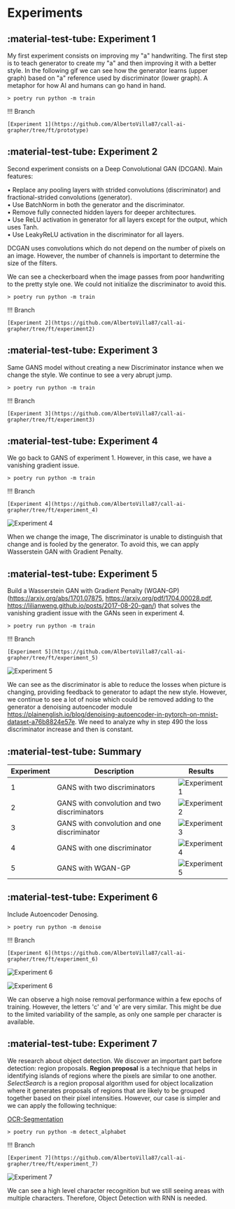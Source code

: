 # Experiments

## :material-test-tube: **Experiment 1**

My first experiment consists on improving my "a" handwriting. The first
step is to teach generator to create my "a" and then improving it with a
better style. In the following gif we can see how the generator learns
(upper graph) based on "a" reference used by discriminator (lower
graph). A metaphor for how AI and humans can go hand in hand.

<!-- termynal -->

```
> poetry run python -m train
```

!!! Branch

    [Experiment 1](https://github.com/AlbertoVilla87/call-ai-grapher/tree/ft/prototype)

## :material-test-tube: **Experiment 2**

Second experiment consists on a Deep Convolutional GAN (DCGAN). Main features:

• Replace any pooling layers with strided convolutions (discriminator) and fractional-strided
convolutions (generator).<br>
• Use BatchNorm in both the generator and the discriminator.<br>
• Remove fully connected hidden layers for deeper architectures.<br>
• Use ReLU activation in generator for all layers except for the output, which uses Tanh.<br>
• Use LeakyReLU activation in the discriminator for all layers.<br>

DCGAN uses convolutions which do not depend on the number of pixels on an image. However, the number of channels is important to determine the size of the filters.

We can see a checkerboard when the image passes from poor handwriting to
the pretty style one. We could not initialize the discriminator to avoid
this.

<!-- termynal -->

```
> poetry run python -m train
```

!!! Branch

    [Experiment 2](https://github.com/AlbertoVilla87/call-ai-grapher/tree/ft/experiment2)

## :material-test-tube: **Experiment 3**

Same GANS model without creating a new Discriminator instance when we
change the style. We continue to see a very abrupt jump.

<!-- termynal -->

```
> poetry run python -m train
```

!!! Branch

    [Experiment 3](https://github.com/AlbertoVilla87/call-ai-grapher/tree/ft/experiment3)   

## :material-test-tube: **Experiment 4**

We go back to GANS of experiment 1. However, in this case, we have a
vanishing gradient issue.

<!-- termynal -->

```
> poetry run python -m train
```

!!! Branch

    [Experiment 4](https://github.com/AlbertoVilla87/call-ai-grapher/tree/ft/experiment_4)   

![Experiment 4](./assets/gif/exp_4_losses.png)

When we change the image, The discriminator is
unable to distinguish that change and is fooled by the generator. To
avoid this, we can apply Wasserstein GAN with Gradient Penalty.

## :material-test-tube: **Experiment 5**

Build a Wasserstein GAN with Gradient Penalty (WGAN-GP) (https://arxiv.org/abs/1701.07875, https://arxiv.org/pdf/1704.00028.pdf, https://lilianweng.github.io/posts/2017-08-20-gan/) that solves the vanishing gradient issue with the GANs seen in experiment 4.

<!-- termynal -->

```
> poetry run python -m train
```

!!! Branch

    [Experiment 5](https://github.com/AlbertoVilla87/call-ai-grapher/tree/ft/experiment_5)   

![Experiment 5](./assets/gif/exp_5_losses.png)

We can see as the discriminator is able to reduce the losses when
picture is changing, providing feedback to generator to adapt the new
style. However, we continue to see a lot of noise which could be removed
adding to the generator a denoising autoencoder module
https://plainenglish.io/blog/denoising-autoencoder-in-pytorch-on-mnist-dataset-a76b8824e57e.
We need to analyze why in step 490 the loss discriminator increase and
then is constant.

## :material-test-tube: **Summary**

| Experiment | Description | Results |
| -------- | -------- | -------- |
|  1   | GANS with two discriminators | ![Experiment 1](./assets/gif/evol.gif)   |
|  2   | GANS with convolution and two discriminators |![Experiment 2](./assets/gif/exp_2.gif)   |
|  3   | GANS with convolution and one discriminator |![Experiment 3](./assets/gif/exp_3.gif)   |
|  4   | GANS with one discriminator |![Experiment 4](./assets//gif/exp_4.gif)   |
|  5   | GANS with WGAN-GP |![Experiment 5](./assets/gif/exp_5.gif)   |

## :material-test-tube: **Experiment 6**

Include Autoencoder Denosing.

<!-- termynal -->

```
> poetry run python -m denoise
```

!!! Branch

    [Experiment 6](https://github.com/AlbertoVilla87/call-ai-grapher/tree/ft/experiment_6)   

![Experiment 6](./assets/gif/exp_6_losses.png)

![Experiment 6](./assets/gif/exp_6.gif)

We can observe a high noise removal performance within a few epochs of training. However, the letters 'c' and 'e' are very similar. This might be due to the limited variability of the sample, as only one sample per character is available.

## :material-test-tube: **Experiment 7**

We research about object detection. We discover an important part before
detection: region proposals. **Region proposal** is a technique that
helps in identifying islands of regions where the pixels are similar to
one another. *SelectSearch* is a region proposal algorithm used for
object localization where it generates proposals of regions that are
likely to be grouped together based on their pixel intensities. However,
our case is simpler and we can apply the following technique:

[OCR-Segmentation](https://stackoverflow.com/questions/40443988/python-opencv-ocr-image-segmentation)

<!-- termynal -->

```
> poetry run python -m detect_alphabet
```

!!! Branch

    [Experiment 7](https://github.com/AlbertoVilla87/call-ai-grapher/tree/ft/experiment_7)   

![Experiment 7](./assets/gif/exp_7.jpeg)

We can see a high level character recognition but we still seeing areas
with multiple characters. Therefore, Object Detection with RNN is
needed.
